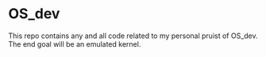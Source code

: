 # OS_dev
This repo contains any and all code related to my personal pruist of OS_dev. The end goal will be an emulated kernel.
